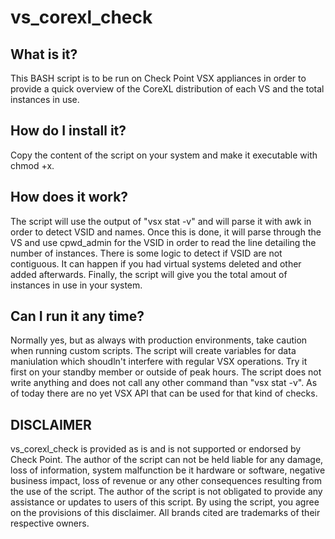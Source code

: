 # vs_corexl_check

What is it?
------------
This BASH script is to be run on Check Point VSX appliances in order to provide a quick overview of the CoreXL distribution of each VS and the total instances in use.

How do I install it?
--------------------
Copy the content of the script on your system and make it executable with chmod +x.

How does it work?
-----------------
The script will use the output of "vsx stat -v" and will parse it with awk in order to detect VSID and names.
Once this is done, it will parse through the VS and use cpwd_admin for the VSID in order to read the line detailing the number of instances.
There is some logic to detect if VSID are not contiguous. It can happen if you had virtual systems deleted and other added afterwards.
Finally, the script will give you the total amout of instances in use in your system.

Can I run it any time?
----------------------
Normally yes, but as always with production environments, take caution when running custom scripts.
The script will create variables for data maniulation which shoudln't interfere with regular VSX operations.
Try it first on your standby member or outside of peak hours.
The script does not write anything and does not call any other command than "vsx stat -v".
As of today there are no yet VSX API that can be used for that kind of checks.

DISCLAIMER
----------
vs_corexl_check is provided as is and is not supported or endorsed by Check Point.
The author of the script can not be held liable for any damage, loss of information, system malfunction be it hardware or software, negative business impact, loss of revenue or any other consequences resulting from the use of the script.
The author of the script is not obligated to provide any assistance or updates to users of this script.
By using the script, you agree on the provisions of this disclaimer.
All brands cited are trademarks of their respective owners.

